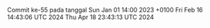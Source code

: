 Commit ke-55 pada tanggal Sun Jan 01 14:00 2023 +0100
Fri Feb 16 14:43:06 UTC 2024
Thu Apr 18 23:43:13 UTC 2024
